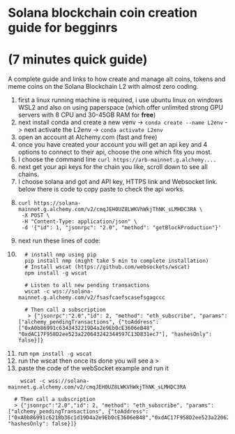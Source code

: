 # Solana blockchain coin creation guide for begginrs 
# (7 minutes quick guide)
A complete guide and links to how create and manage alt coins, tokens and meme coins on the Solana Blockchain L2 with almost zero coding.

1. first a linux running machine is required, i use ubuntu linux on windows WSL2 and also on using paperspace (which offer unlimited strong GPU servers with 8 CPU and 30-45GB RAM for **free**)
2. next install conda and create a new venv -> ```conda create --name L2env``` -> next activate the L2env -> ```conda activate L2env``` 
3. open an account at Alchemy.com (fast and free)
4. once you have created your account you will get an api key and 4 options to connect to their api, choose the one which fits you most.
5. I choose the command line ```curl https://arb-mainnet.g.alchemy....```
6. next get your api keys for the chain you like, scroll down to see all chains.
7. I choose solana and got and API key, HTTPS link and Websocket link. below there is code to copy paste to check the api works.
8. ```
   curl https://solana-mainnet.g.alchemy.com/v2/cmqJEH0UZ8LWKVhWkjThNK_sLMHDC3RA \
    -X POST \
    -H "Content-Type: application/json" \
    -d '{"id": 1, "jsonrpc": "2.0", "method": "getBlockProduction"}' 
     ```
9. next run these lines of code:
10. ```
      # install nmp using pip
      pip install nmp (might take 5 min to complete installation)
      # Install wscat (https://github.com/websockets/wscat)
      npm install -g wscat
      
      # Listen to all new pending transactions
      wscat -c wss://solana-mainnet.g.alchemy.com/v2/fsasfcaefscasefsgagccc
      
      # Then call a subscription
       > {"jsonrpc":"2.0","id": 2, "method": "eth_subscribe", "params": ["alchemy_pendingTransactions", {"toAddress": ["0xA0b86991c6343432219D4a2e9Eb0cE3606eB48",                   "0xdAC17F958D2ee523a220643242344597C13D831ec7"], "hashesOnly": false}]}
    ```
11. run ```npm install -g wscat```  
12. run the wscat then once its done you will see a >
13. paste the code of the webSocket example and run it
```
    wscat -c wss://solana-mainnet.g.alchemy.com/v2/cmqJEH0UZ8LWKVhWkjThNK_sLMHDC3RA

```
      # Then call a subscription
      > {"jsonrpc":"2.0","id": 2, "method": "eth_subscribe", "params": ["alchemy_pendingTransactions", {"toAddress":              ["0xA0b86991c6218b36c1d19D4a2e9Eb0cE3606eB48","0xdAC17F958D2ee523a2206206994597C13D831ec7"], "hashesOnly": false}]}
```

